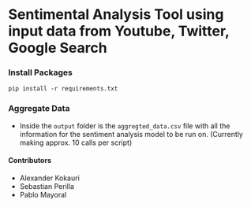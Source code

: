 # Sentimental Analysis Tool using input data from Youtube, Twitter, Google Search

### Install Packages

```
pip install -r requirements.txt
```

### Aggregate Data
- Inside the `output` folder is the `aggregted_data.csv` file with all the information for the sentiment analysis model to be run on. (Currently making approx. 10 calls per script)


#### Contributors
- Alexander Kokauri
- Sebastian Perilla
- Pablo Mayoral


